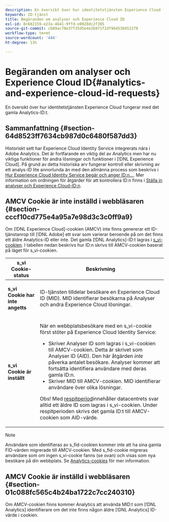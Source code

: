 ```yaml
---
description: En översikt över hur identitetstjänsten Experience Cloud fungerar med det gamla Analytics-ID:t.
keywords: ID-tjänst
title: Begäranden om analyser och Experience Cloud ID
exl-id: 8c682159-e23a-4641-9ffd-e0028dc2f305
source-git-commit: cb89ac70e37f35d5e4e2b971f2df9645304522f8
workflow-type: tm+mt
source-wordcount: '444'
ht-degree: 13%

---
```


# Begäranden om analyser och Experience Cloud ID{#analytics-and-experience-cloud-id-requests}

En översikt över hur identitetstjänsten Experience Cloud fungerar med det gamla Analytics-ID:t.

## Sammanfattning {#section-64d8523ff7634cb987d0c6480f587dd3}

Historiskt sett har Experience Cloud Identity Service integrerats nära i Adobe Analytics. Det är fortfarande en viktig del av Analytics men har nu viktiga funktioner för andra lösningar och funktioner i [!DNL Experience Cloud]. På grund av detta historiska arv fungerar kontroll eller skrivning av ett analys-ID lite annorlunda än med den allmänna process som beskrivs i [Hur Experience Cloud Identity Service begär och anger ID:n...](../../introduction/id-request.md#concept-2caacebb1d244402816760e9b8bcef6a). Mer information om ordningen för åtgärder för att kontrollera ID:n finns i [Ställa in analyser och Experience Cloud-ID:n](../../reference/analytics-reference/analytics-ids.md#concept-f381dd18ee184c6c8e48286937a161d6).

## AMCV Cookie är inte inställd i webbläsaren {#section-cccf10cd775e4a95a7e98d3c3c0ff9a9}

Om [!DNL Experience Cloud]-cookien (AMCV) inte finns genererar ett ID-tjänstanrop till [!DNL Adobe] ett svar som varierar beroende på om det finns ett äldre Analytics-ID eller inte. Det gamla [!DNL Analytics]-ID:t lagras i [s_vi-cookien](https://experienceleague.adobe.com/docs/core-services/interface/ec-cookies/cookies-analytics.html). I tabellen nedan beskrivs hur ID:n skrivs till AMCV-cookien baserat på läget för s_vi-cookien.

<table id="table_DC85FECE26DD424E841BA1059AF1E57F"> 
 <thead> 
  <tr> 
   <th colname="col1" class="entry"> s_vi Cookie-status </th> 
   <th colname="col2" class="entry"> Beskrivning </th> 
  </tr> 
 </thead>
 <tbody> 
  <tr> 
   <td colname="col1"> <p> <b> s_vi Cookie har inte angetts</b> </p> </td> 
   <td colname="col2"> <p>ID-tjänsten tilldelar besökare en <span class="keyword"> Experience Cloud</span> ID (MID). MID identifierar besökarna på <span class="keyword"> Analyser</span> och andra <span class="keyword"> Experience Cloud</span> lösningar. </p> </td> 
  </tr> 
  <tr> 
   <td colname="col1"> <p> <b>s_vi Cookie är inställt</b> </p> </td> 
   <td colname="col2"> <p>När en webbplatsbesökare med en s_vi-cookie först stöter på Experience Cloud Identity Service: </p> 
    <ul id="ul_BE584810280D4874AF802A9247011787"> 
     <li id="li_AA395B09A3174AF78F3EC10053E2E4F5">Skriver <span class="keyword"> Analyser</span> ID som lagras i s_vi-cookien till AMCV-cookien. Detta är skrivet som <span class="keyword"> Analyser</span> ID (AID). Den här åtgärden <i>inte</i> påverka antalet besökare. <span class="keyword"> Analyser</span> kommer att fortsätta identifiera användare med deras gamla ID:n. </li> 
     <li id="li_8735DE21FEA542BA8024109B8FE1E2ED">Skriver MID till AMCV-cookien. MID identifierar användare över olika lösningar. </li> 
    </ul> <p> <p>Obs! Med <a href="../../reference/analytics-reference/grace-period.md" format="dita" scope="local"> respitperiod</a>innehåller datacentrets svar alltid ett äldre ID som lagras i s_vi-cookien. Under respitperioden skrivs det gamla ID:t till AMCV-cookien som AID-värde. </p> </p> </td> 
  </tr> 
 </tbody> 
</table>

>[!NOTE]
>
>Användare som identifieras av s_fid-cookien kommer inte att ha sina gamla FID-värden migrerade till AMCV-cookien. Med s_fid-cookie migreras användare som om ingen s_vi-cookie fanns (se ovan) och visas som nya besökare på din webbplats. Se [Analytics-cookies](https://experienceleague.adobe.com/docs/core-services/interface/ec-cookies/cookies-analytics.html) för mer information.

## AMCV Cookie är inställd i webbläsaren {#section-01c088fc565c4b24ba1722c7cc240310}

Om AMCV-cookien finns kommer Analytics att använda MID:t som [!DNL Analytics] identifierare om det inte finns någon äldre [!DNL Analytics] ID-värde i cookien.
